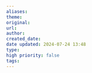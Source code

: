 ```yaml
---
aliases: 
theme: 
original: 
url: 
author: 
created_date: 
date updated: 2024-07-24 13:48
type: 
high priority: false
tags:
---
```

